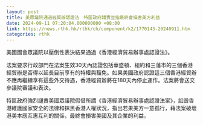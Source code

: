 ```yaml
---
layout: post
title: 美眾議院通過經貿辦認證法　特區政府譴責並指最終會損害美方利益
date: 2024-09-11 07:20:04.000000000 +08:00
link: https://news.rthk.hk/rthk/ch/component/k2/1770143-20240911.htm
categories: rthk
---
```


美國國會眾議院以壓倒性表決結果通過《香港經濟貿易辦事處認證法》。

法案要求行政部門在法案生效30天內認證包括華盛頓、紐約和三藩市的三個香港經貿辦是否得以延長目前享有的特權與豁免。如果美國政府認證這三個香港經貿辦不應再繼續享有這些外交待遇，香港經貿辦將在180天內停止運作。法案將會送交參議院審議和表決。

特區政府強烈譴責美國眾議院假借所謂《香港經濟貿易辦事處認證法案》，詆毁香港維護國家安全的法律和抹黑香港人權狀況，指出若果美方一意孤行，藉法案破壞港美本應互惠互利的關係，最終會損害美國及其企業的利益。
